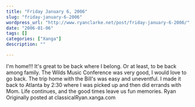 ```yaml
---
title: "Friday January 6, 2006"
slug: "friday-january-6-2006"
wordpress_url: "http://www.ryanclarke.net/post/friday-january-6-2006/"
date: "2006-01-06"
tags: []
categories: ["Xanga"]
description: ""

---
```


I'm home!!!
 It's great to be back where I belong. Or at least, to be back among family. The Wilds Music Conference was very good, I would love to go back. The trip home with the Bill's was easy and uneventful. I made it back to Atlanta by 2:30 where I was picked up and then did errands with Mom.
 Life continues, and the good times leave us fun memories.
 Ryan
Originally posted at classicalRyan.xanga.com
